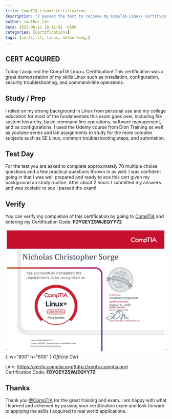 ```yaml
---
title: CompTIA Linux+ Certification
description: "I passed the test to recieve my CompTIA Linux+ Certification."
author: <author_id>
date: 2025-08-11 18:12:01 -0600
categories: [Certifications]
tags: [certs, it, linux, networking,]
---
```


## CERT ACQUIRED

Today I acquired the CompTIA Linux+ Certification! This certification was a great demonstration of my skills Linux such as installation, configuration, security troubleshooting, and command-line operations.

## Study / Prep

I relied on my strong background in Linux from personal use and my college education for most of the fundamentals this exam goes over, including file system hierarchy, basic command line operations, software management, and os configurations. I used the Udemy course from Dion Training as well as youtube series and lab assignments to study for the more complex subjects such as SE Linux, common troubleshooting steps, and automation.

## Test Day

For the test you are asked to complete approximately 70 multiple choise questions and a few practical questions thrown in as well. I was confident going in that I was well prepared and ready to ace this cert given my background an study routine. After about 2 hours I submitted my answers and was ecstatic to see I passed the exam!

## Verify

You can verify my completion of this certification by going to [CompTIA](https://verify.comptia.org) and entering my Certification Code: **FDYGEYZSWJEQYY72**

![Desktop View](assets/img/content/comptia/linux_plus_cert.png){: w="800" h="600" }
*Official Cert*

Link: [https://verify.comptia.org](http://verify.comptia.org)  
Certification Code: **FDYGEYZSWJEQYY72**

## Thanks

Thank you [@CompTIA](https://x.com/CompTIA) for the great training and exam. I am happy with what I learned and achieved by passing your certification exam and look forward to applying the skills I acquired to real world applications.
